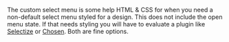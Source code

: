 The custom select menu is some help HTML & CSS for when you need a non-default select menu styled for a design. This does not include the open menu state. If that needs styling you will have to evaluate a plugin like [Selectize](http://selectize.github.io/selectize.js/) or [Chosen](https://harvesthq.github.io/chosen/). Both are fine options.
